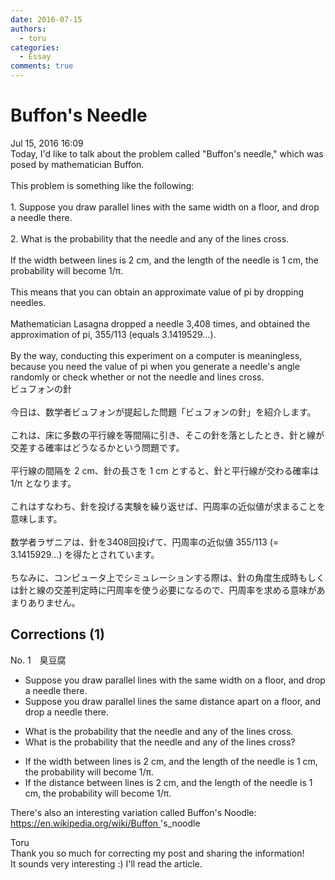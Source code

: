 ```yaml
---
date: 2016-07-15
authors:
  - toru
categories:
  - Essay
comments: true
---
```


# Buffon's Needle
<div class="date">Jul 15, 2016 16:09</div>
<div id="post"><div id="body_show_ori">
Today, I'd like to talk about the problem called "Buffon's needle," which was posed by mathematician Buffon.<br/><br/>This problem is something like the following:<br/><br/>1. Suppose you draw parallel lines with the same width on a floor, and drop a needle there.<br/><br/>2. What is the probability that the needle and any of the lines cross.<br/><br/>If the width between lines is 2 cm, and the length of the needle is 1 cm, the probability will become 1/π.<br/><br/>This means that you can obtain an approximate value of pi by dropping needles.<br/><br/>Mathematician Lasagna dropped a needle 3,408 times, and obtained the approximation of pi, 355/113 (equals 3.1419529...).<br/><br/>By the way, conducting this experiment on a computer is meaningless, because you need the value of pi when you generate a needle's angle randomly or check whether or not the needle and lines cross.
</div></div>

<!-- more -->

<div id="post_ja"><div id="body_show_mo">
ビュフォンの針<br/><br/>今日は、数学者ビュフォンが提起した問題「ビュフォンの針」を紹介します。<br/><br/>これは、床に多数の平行線を等間隔に引き、そこの針を落としたとき、針と線が交差する確率はどうなるかという問題です。<br/><br/>平行線の間隔を 2 cm、針の長さを 1 cm とすると、針と平行線が交わる確率は 1/π となります。<br/><br/>これはすなわち、針を投げる実験を繰り返せば、円周率の近似値が求まることを意味します。<br/><br/>数学者ラザニアは、針を3408回投げて、円周率の近似値 355/113 (= 3.1415929...) を得たとされています。<br/><br/>ちなみに、コンピュータ上でシミュレーションする際は、針の角度生成時もしくは針と線の交差判定時に円周率を使う必要になるので、円周率を求める意味があまりありません。
</div></div>

## Corrections (1)
<div id="block"><div class="first_name"> No. 1　<span class="just_name">臭豆腐</span></div><div id="block2">
<ul class="correction_field">
<li class="incorrect">Suppose you draw parallel lines with the same width on a floor, and drop a needle there.</li>
<li class="corrected correct">
Suppose you draw parallel lines <span class="f_blue">the same distance apart</span> on a floor, and drop a needle there.
</li>
</ul>
<ul class="correction_field">
<li class="incorrect">What is the probability that the needle and any of the lines cross.</li>
<li class="corrected correct">
What is the probability that the needle and any of the lines cross<span class="f_blue"><span class="f_bold">?</span></span>
</li>
</ul>
<ul class="correction_field">
<li class="incorrect">If the width between lines is 2 cm, and the length of the needle is 1 cm, the probability will become 1/π.</li>
<li class="corrected correct">
If the <span class="f_blue">distance </span>between lines is 2 cm, and the length of the needle is 1 cm, the probability will become 1/π.
</li>
</ul>
<p class="comment_small">
 There's also an interesting variation called Buffon's Noodle:
 <br/>
 <a href="https://en.wikipedia.org/wiki/Buffon" target="_blank">
  https://en.wikipedia.org/wiki/Buffon
 </a>
 's_noodle
</p>

</div><div class="name"><span class="just_name">Toru</span><br>
Thank you so much for correcting my post and sharing the information!<br/>It sounds very interesting :)  I'll read the article.
</div>
</div>
